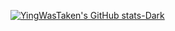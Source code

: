 <!--Github Stats-->
[![YingWasTaken's GitHub stats-Dark](https://github-readme-stats.vercel.app/api?username=YingWasTaken&show_icons=true&theme=monokai)](https://github.com/YingWasTaken/github-readme-stats#gh-dark-mode-only)

